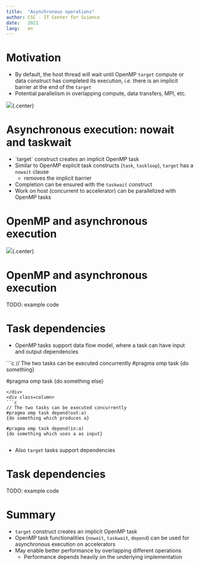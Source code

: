 ```yaml
---
title:  "Asynchronous operations"
author: CSC - IT Center for Science
date:   2021
lang:   en
---
```



# Motivation

- By default, the host thread will wait until OpenMP `target` compute or data
  construct has completed its execution, *i.e.* there is an implicit
  barrier at the end of the `target`
- Potential parallelism in overlapping compute, data transfers, MPI,
  etc.

![](img/synchronous.png){.center}


# Asynchronous execution: nowait and taskwait

- ´target` construct creates an implicit OpenMP task
- Similar to OpenMP explicit task constructs (`task`, `taskloop`), `target` has
  a `nowait` clause
    - removes the implicit barrier
- Completion can be ensured with the `taskwait` construct
- Work on host (concurrent to accelerator) can be parallelized with
  OpenMP tasks

# OpenMP and asynchronous execution

![](img/async.png){.center}

# OpenMP and asynchronous execution

TODO: example code

# Task dependencies

- OpenMP tasks support data flow model, where a task can have input
  and output dependencies

<div class=column>
```c
// The two tasks can be executed concurrently
#pragma omp task
{do something}

#pragma omp task
{do something else}
```
</div>
<div class=column>
```c
// The two tasks can be executed concurrently
#pragma omp task depend(out:a)
{do something which produces a}

#pragma omp task depend(in:a)
{do something which uses a as input}
```
</div>

- Also `target` tasks support dependencies

# Task dependencies

TODO: example code


# Summary

- `target` construct creates an implicit OpenMP task
- OpenMP task functionalities (`nowait`, `taskwait`, `depend`) can
  be used for asynchronous execution on accelerators
- May enable better performance by overlapping different operations
    - Performance depends heavily on the underlying implementation
